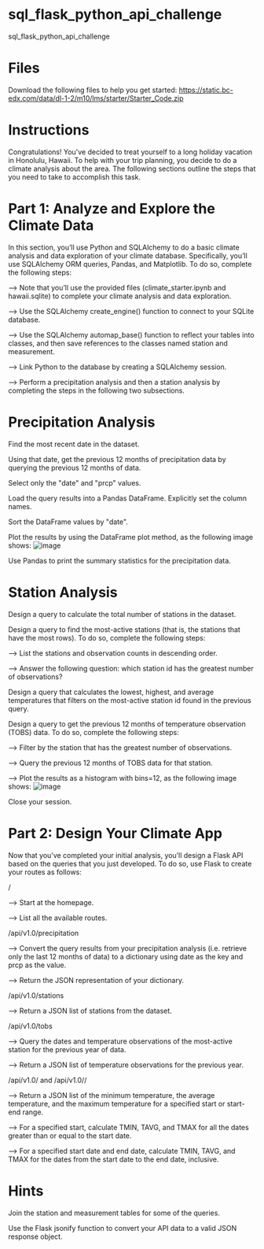 # sql_flask_python_api_challenge
sql_flask_python_api_challenge


# Files

  Download the following files to help you get started: https://static.bc-edx.com/data/dl-1-2/m10/lms/starter/Starter_Code.zip 

# Instructions

  Congratulations! You've decided to treat yourself to a long holiday vacation in Honolulu, Hawaii. To help with your trip planning, you decide to do a climate analysis about the area. The following sections outline the steps that you need to take to accomplish this task.

# Part 1: Analyze and Explore the Climate Data

  In this section, you’ll use Python and SQLAlchemy to do a basic climate analysis and data exploration of your climate database. Specifically, you’ll use SQLAlchemy ORM queries, Pandas, and Matplotlib. To do so, complete the following steps:

  --> Note that you’ll use the provided files (climate_starter.ipynb and hawaii.sqlite) to complete your climate analysis and data exploration.

  --> Use the SQLAlchemy create_engine() function to connect to your SQLite database.

  --> Use the SQLAlchemy automap_base() function to reflect your tables into classes, and then save references to the classes named station and measurement.

  --> Link Python to the database by creating a SQLAlchemy session.

  --> Perform a precipitation analysis and then a station analysis by completing the steps in the following two subsections.

# Precipitation Analysis

  Find the most recent date in the dataset.

  Using that date, get the previous 12 months of precipitation data by querying the previous 12 months of data.

  Select only the "date" and "prcp" values.

  Load the query results into a Pandas DataFrame. Explicitly set the column names.

  Sort the DataFrame values by "date".

  Plot the results by using the DataFrame plot method, as the following image shows:
  ![image](https://github.com/user-attachments/assets/75eb27b9-733f-4e5e-8673-fd8b8996f574)

  Use Pandas to print the summary statistics for the precipitation data.

# Station Analysis

  Design a query to calculate the total number of stations in the dataset.

  Design a query to find the most-active stations (that is, the stations that have the most rows). To do so, complete the following steps:

  --> List the stations and observation counts in descending order.

  --> Answer the following question: which station id has the greatest number of observations?

  Design a query that calculates the lowest, highest, and average temperatures that filters on the most-active station id found in the previous query.

  Design a query to get the previous 12 months of temperature observation (TOBS) data. To do so, complete the following steps:

  --> Filter by the station that has the greatest number of observations.

  --> Query the previous 12 months of TOBS data for that station.

  --> Plot the results as a histogram with bins=12, as the following image shows:
  ![image](https://github.com/user-attachments/assets/74dbf8de-0ca8-484b-80c5-ea50dd27c8b5)

  Close your session.

# Part 2: Design Your Climate App

  Now that you’ve completed your initial analysis, you’ll design a Flask API based on the queries that you just developed. To do so, use Flask to create your routes as follows:

  /

  --> Start at the homepage.

  --> List all the available routes.

  /api/v1.0/precipitation

  --> Convert the query results from your precipitation analysis (i.e. retrieve only the last 12 months of data) to a dictionary using date as the key and prcp as the value.

  --> Return the JSON representation of your dictionary.

  /api/v1.0/stations

  --> Return a JSON list of stations from the dataset.
  
  /api/v1.0/tobs

  --> Query the dates and temperature observations of the most-active station for the previous year of data.

  --> Return a JSON list of temperature observations for the previous year.

  /api/v1.0/<start> and /api/v1.0/<start>/<end>

  --> Return a JSON list of the minimum temperature, the average temperature, and the maximum temperature for a specified start or start-end range.

  --> For a specified start, calculate TMIN, TAVG, and TMAX for all the dates greater than or equal to the start date.

  --> For a specified start date and end date, calculate TMIN, TAVG, and TMAX for the dates from the start date to the end date, inclusive.

# Hints

  Join the station and measurement tables for some of the queries.

  Use the Flask jsonify function to convert your API data to a valid JSON response object.
